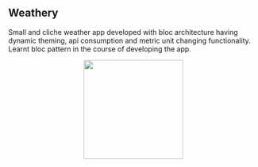## Weathery

Small and cliche weather app developed with bloc architecture having dynamic theming, api consumption and metric unit changing functionality.
Learnt bloc pattern in the course of developing the app.

<p align="center"> 
    <img src="https://bloclibrary.dev/assets/gifs/flutter_weather.gif" width="200"/>
</p>
    
